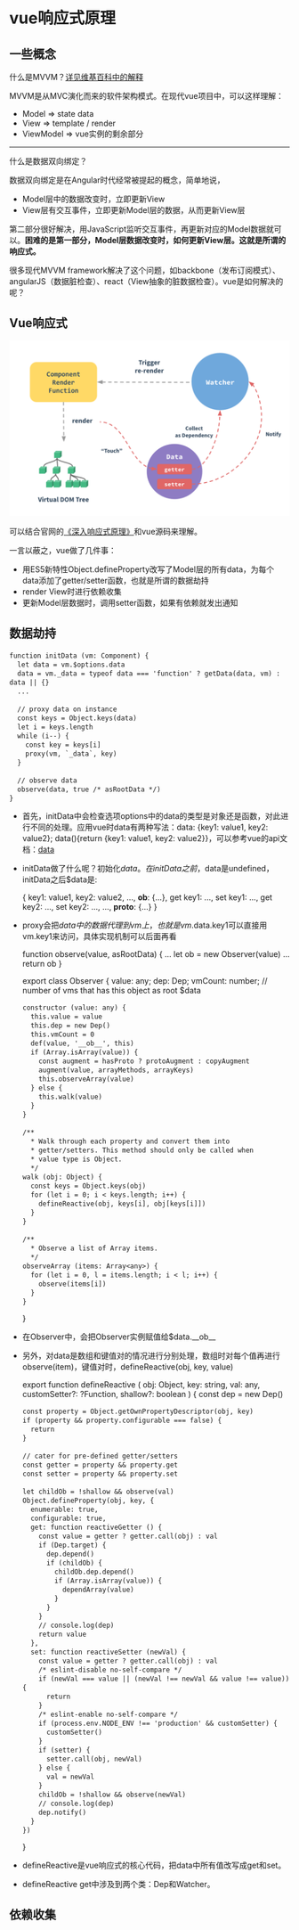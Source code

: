 # vue响应式原理

## 一些概念

什么是MVVM？[详见维基百科中的解释](https://en.wikipedia.org/wiki/Model–view–viewmodel)

MVVM是从MVC演化而来的软件架构模式。在现代vue项目中，可以这样理解：

* Model =&gt; state data
* View =&gt; template / render
* ViewModel =&gt; vue实例的剩余部分

---

什么是数据双向绑定？

数据双向绑定是在Angular时代经常被提起的概念，简单地说，

* Model层中的数据改变时，立即更新View
* View层有交互事件，立即更新Model层的数据，从而更新View层

第二部分很好解决，用JavaScript监听交互事件，再更新对应的Model数据就可以。**困难的是第一部分，Model层数据改变时，如何更新View层。这就是所谓的响应式。**

很多现代MVVM framework解决了这个问题，如backbone（发布订阅模式）、angularJS（数据脏检查）、react（View抽象的脏数据检查）。vue是如何解决的呢？

## Vue响应式

![](/assets/reactive.png)

可以结合官网的[《深入响应式原理》](https://cn.vuejs.org/v2/guide/reactivity.html)和vue源码来理解。

一言以蔽之，vue做了几件事：

* 用ES5新特性Object.defineProperty改写了Model层的所有data，为每个data添加了getter/setter函数，也就是所谓的数据劫持
* render View时进行依赖收集
* 更新Model层数据时，调用setter函数，如果有依赖就发出通知

## 数据劫持

    function initData (vm: Component) {
      let data = vm.$options.data
      data = vm._data = typeof data === 'function' ? getData(data, vm) : data || {}
      ...

      // proxy data on instance
      const keys = Object.keys(data)
      let i = keys.length
      while (i--) {
        const key = keys[i]
        proxy(vm, `_data`, key)
      }

      // observe data
      observe(data, true /* asRootData */)
    }
    
* 首先，initData中会检查选项options中的data的类型是对象还是函数，对此进行不同的处理。应用vue时data有两种写法：data: {key1: value1, key2: value2}; data(){return {key1: value1, key2: value2}}，可以参考vue的api文档：[data](https://cn.vuejs.org/v2/api/#data)
* initData做了什么呢？初始化$data。在initData之前，$data是undefined，initData之后$data是:


    {
      key1: value1,
      key2: value2,
      ...,
      __ob__: {...},
      get key1: ...,
      set key1: ...,
      get key2: ...,
      set key2: ...,
      ...,
      __proto__: {...}
    }

* proxy会把$data中的数据代理到vm上，也就是vm.$data.key1可以直接用vm.key1来访问，具体实现机制可以后面再看


    function observe(value, asRootData) {
      ...
      let ob = new Observer(value)
      ...
      return ob
    }
    
    export class Observer {
      value: any;
      dep: Dep;
      vmCount: number; // number of vms that has this object as root $data

      constructor (value: any) {
        this.value = value
        this.dep = new Dep()
        this.vmCount = 0
        def(value, '__ob__', this)
        if (Array.isArray(value)) {
          const augment = hasProto ? protoAugment : copyAugment
          augment(value, arrayMethods, arrayKeys)
          this.observeArray(value)
        } else {
          this.walk(value)
        }
      }

      /**
        * Walk through each property and convert them into
        * getter/setters. This method should only be called when
        * value type is Object.
        */
      walk (obj: Object) {
        const keys = Object.keys(obj)
        for (let i = 0; i < keys.length; i++) {
          defineReactive(obj, keys[i], obj[keys[i]])
        }
      }

      /**
        * Observe a list of Array items.
        */
      observeArray (items: Array<any>) {
        for (let i = 0, l = items.length; i < l; i++) {
          observe(items[i])
        }
      }
    }
    
* 在Observer中，会把Observer实例赋值给$data.\_\_ob\_\_
* 另外，对data是数组和键值对的情况进行分别处理，数组时对每个值再进行observe(item)，键值对时，defineReactive(obj, key, value)


    export function defineReactive (
      obj: Object,
      key: string,
      val: any,
      customSetter?: ?Function,
      shallow?: boolean
    ) {
      const dep = new Dep()

      const property = Object.getOwnPropertyDescriptor(obj, key)
      if (property && property.configurable === false) {
        return
      }

      // cater for pre-defined getter/setters
      const getter = property && property.get
      const setter = property && property.set

      let childOb = !shallow && observe(val)
      Object.defineProperty(obj, key, {
        enumerable: true,
        configurable: true,
        get: function reactiveGetter () {
          const value = getter ? getter.call(obj) : val
          if (Dep.target) {
            dep.depend()
            if (childOb) {
              childOb.dep.depend()
              if (Array.isArray(value)) {
                dependArray(value)
              }
            }
          }
          // console.log(dep)
          return value
        },
        set: function reactiveSetter (newVal) {
          const value = getter ? getter.call(obj) : val
          /* eslint-disable no-self-compare */
          if (newVal === value || (newVal !== newVal && value !== value)) {
            return
          }
          /* eslint-enable no-self-compare */
          if (process.env.NODE_ENV !== 'production' && customSetter) {
            customSetter()
          }
          if (setter) {
            setter.call(obj, newVal)
          } else {
            val = newVal
          }
          childOb = !shallow && observe(newVal)
          // console.log(dep)
          dep.notify()
        }
      })
    }


* defineReactive是vue响应式的核心代码，把data中所有值改写成get和set。
* defineReactive get中涉及到两个类：Dep和Watcher。

## 依赖收集


